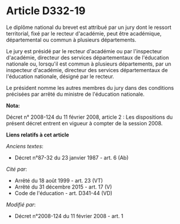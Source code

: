 # Article D332-19

Le diplôme national du brevet est attribué par un jury dont le ressort territorial, fixé par le recteur d'académie, peut être
académique, départemental ou commun à plusieurs départements. 

Le jury est présidé par le recteur d'académie ou par l'inspecteur d'académie, directeur des services départementaux de
l'éducation nationale ou, lorsqu'il est commun à plusieurs départements, par un inspecteur d'académie, directeur des services
départementaux de l'éducation nationale, désigné par le recteur. 

Le président nomme les autres membres du jury dans des conditions précisées par arrêté du ministre de l'éducation nationale.

**Nota:**

Décret n° 2008-124 du 11 février 2008, article 2 : Les dispositions du présent décret entrent en vigueur à compter de la
session 2008.

**Liens relatifs à cet article**

_Anciens textes_:

  - Décret n°87-32 du 23 janvier 1987 - art. 6 (Ab)

_Cité par_:

  - Arrêté du 18 août 1999 - art. 23 (VT)
  - Arrêté du 31 décembre 2015 - art. 17 (V)
  - Code de l'éducation - art. D341-44 (VD)

_Modifié par_:

  - Décret n°2008-124 du 11 février 2008 - art. 1
